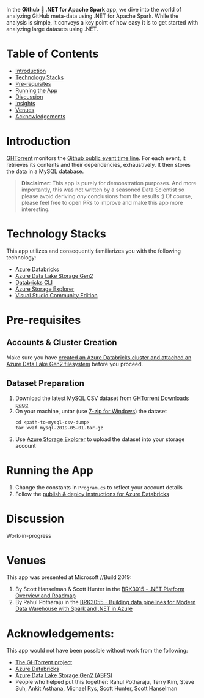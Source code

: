 In the **Github 💖 .NET for Apache Spark** app, we dive into the world of
analyzing GitHub meta-data using .NET for Apache Spark. While the analysis
is simple, it conveys a key point of how easy it is to get started with
analyzing large datasets using .NET.

# Table of Contents

- [Introduction](#introduction)
- [Technology Stacks](#technology-stacks)
- [Pre-requisites](#pre-requisites)
- [Running the App](#running-the-app)
- [Discussion](#discussion)
- [Insights](#insights)
- [Venues](#venues)
- [Acknowledgements](#acknowledgements)

# Introduction

[GHTorrent](http://ghtorrent.org/) monitors the [Github public event time line](https://api.github.com/events). 
For each event, it retrieves its contents and their dependencies, exhaustively. It 
then stores the data in a MySQL database. 

> **Disclaimer**: This app is purely for demonstration purposes. And more 
importantly, this was not written by a seasoned Data Scientist so please 
avoid deriving *any* conclusions from the results :) Of course, please feel 
free to open PRs to improve and make this app more interesting.

# Technology Stacks

This app utilizes and consequently familiarizes you with the following technology:

  - [Azure Databricks](https://azure.microsoft.com/en-us/services/databricks/)
  - [Azure Data Lake Storage Gen2](https://azure.microsoft.com/en-us/services/storage/data-lake-storage/)
  - [Databricks CLI](https://docs.databricks.com/user-guide/dev-tools/databricks-cli.html)
  - [Azure Storage Explorer](https://azure.microsoft.com/en-us/features/storage-explorer/)
  - [Visual Studio Community Edition](https://visualstudio.microsoft.com/vs/community/)

# Pre-requisites

## Accounts & Cluster Creation

Make sure you have [created an Azure Databricks cluster and attached an Azure Data Lake Gen2 filesystem](https://docs.microsoft.com/en-us/azure/storage/blobs/data-lake-storage-use-databricks-spark) before you proceed.

## Dataset Preparation

  1. Download the latest MySQL CSV dataset from [GHTorrent Downloads page](http://ghtorrent.org/downloads.html)
  2. On your machine, untar (use [7-zip for Windows](https://www.7-zip.org/)) the dataset
     ```shell
     cd <path-to-mysql-csv-dump>
     tar xvzf mysql-2019-05-01.tar.gz
     ```
  3. Use [Azure Storage Explorer](https://azure.microsoft.com/en-us/features/storage-explorer/) to upload the dataset into your storage account

# Running the App

  1. Change the constants in `Program.cs` to reflect your account details
  2. Follow the [publish & deploy instructions for Azure Databricks](https://github.com/dotnet/spark/tree/master/deployment#databricks)

# Discussion

Work-in-progress

# Venues

This app was presented at Microsoft //Build 2019:

  1. By Scott Hanselman & Scott Hunter in the [BRK3015 - .NET Platform Overview and Roadmap](https://mybuild.techcommunity.microsoft.com/sessions/77031?source=sessions)
  2. By Rahul Potharaju in the [BRK3055 - Building data pipelines for Modern Data Warehouse with Spark and .NET in Azure](https://mybuild.techcommunity.microsoft.com/sessions/76996?source=sessions)

# Acknowledgements:

This app would not have been possible without work from the following:

  - [The GHTorrent project](http://ghtorrent.org)
  - [Azure Databricks](https://azure.microsoft.com/en-us/services/databricks/) 
  - [Azure Data Lake Storage Gen2 (ABFS)](https://azure.microsoft.com/en-us/services/storage/data-lake-storage/) 
  - People who helped put this together: Rahul Potharaju, Terry Kim, Steve Suh, Ankit Asthana, Michael Rys, Scott Hunter, Scott Hanselman

